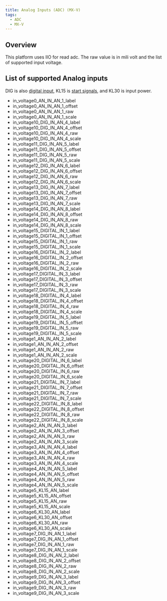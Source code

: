```yaml
---
title: Analog Inputs (ADC) (MX-V)
tags:
  - ADC
  - MX-V
---
```


## Overview

This platform uses IIO for read adc. The raw value is in mili volt and the list of supported input voltage.

## List of supported Analog inputs

DIG is also [digital input](digital_io.md), KL15 is [start signals](start_signal.md), and KL30 is input power.

- in_voltage0_AN_IN_AN_1_label
- in_voltage0_AN_IN_AN_1_offset
- in_voltage0_AN_IN_AN_1_raw
- in_voltage0_AN_IN_AN_1_scale
- in_voltage10_DIG_IN_AN_4_label
- in_voltage10_DIG_IN_AN_4_offset
- in_voltage10_DIG_IN_AN_4_raw
- in_voltage10_DIG_IN_AN_4_scale
- in_voltage11_DIG_IN_AN_5_label
- in_voltage11_DIG_IN_AN_5_offset
- in_voltage11_DIG_IN_AN_5_raw
- in_voltage11_DIG_IN_AN_5_scale
- in_voltage12_DIG_IN_AN_6_label
- in_voltage12_DIG_IN_AN_6_offset
- in_voltage12_DIG_IN_AN_6_raw
- in_voltage12_DIG_IN_AN_6_scale
- in_voltage13_DIG_IN_AN_7_label
- in_voltage13_DIG_IN_AN_7_offset
- in_voltage13_DIG_IN_AN_7_raw
- in_voltage13_DIG_IN_AN_7_scale
- in_voltage14_DIG_IN_AN_8_label
- in_voltage14_DIG_IN_AN_8_offset
- in_voltage14_DIG_IN_AN_8_raw
- in_voltage14_DIG_IN_AN_8_scale
- in_voltage15_DIGITAL_IN_1_label
- in_voltage15_DIGITAL_IN_1_offset
- in_voltage15_DIGITAL_IN_1_raw
- in_voltage15_DIGITAL_IN_1_scale
- in_voltage16_DIGITAL_IN_2_label
- in_voltage16_DIGITAL_IN_2_offset
- in_voltage16_DIGITAL_IN_2_raw
- in_voltage16_DIGITAL_IN_2_scale
- in_voltage17_DIGITAL_IN_3_label
- in_voltage17_DIGITAL_IN_3_offset
- in_voltage17_DIGITAL_IN_3_raw
- in_voltage17_DIGITAL_IN_3_scale
- in_voltage18_DIGITAL_IN_4_label
- in_voltage18_DIGITAL_IN_4_offset
- in_voltage18_DIGITAL_IN_4_raw
- in_voltage18_DIGITAL_IN_4_scale
- in_voltage19_DIGITAL_IN_5_label
- in_voltage19_DIGITAL_IN_5_offset
- in_voltage19_DIGITAL_IN_5_raw
- in_voltage19_DIGITAL_IN_5_scale
- in_voltage1_AN_IN_AN_2_label
- in_voltage1_AN_IN_AN_2_offset
- in_voltage1_AN_IN_AN_2_raw
- in_voltage1_AN_IN_AN_2_scale
- in_voltage20_DIGITAL_IN_6_label
- in_voltage20_DIGITAL_IN_6_offset
- in_voltage20_DIGITAL_IN_6_raw
- in_voltage20_DIGITAL_IN_6_scale
- in_voltage21_DIGITAL_IN_7_label
- in_voltage21_DIGITAL_IN_7_offset
- in_voltage21_DIGITAL_IN_7_raw
- in_voltage21_DIGITAL_IN_7_scale
- in_voltage22_DIGITAL_IN_8_label
- in_voltage22_DIGITAL_IN_8_offset
- in_voltage22_DIGITAL_IN_8_raw
- in_voltage22_DIGITAL_IN_8_scale
- in_voltage2_AN_IN_AN_3_label
- in_voltage2_AN_IN_AN_3_offset
- in_voltage2_AN_IN_AN_3_raw
- in_voltage2_AN_IN_AN_3_scale
- in_voltage3_AN_IN_AN_4_label
- in_voltage3_AN_IN_AN_4_offset
- in_voltage3_AN_IN_AN_4_raw
- in_voltage3_AN_IN_AN_4_scale
- in_voltage4_AN_IN_AN_5_label
- in_voltage4_AN_IN_AN_5_offset
- in_voltage4_AN_IN_AN_5_raw
- in_voltage4_AN_IN_AN_5_scale
- in_voltage5_KL15_AN_label
- in_voltage5_KL15_AN_offset
- in_voltage5_KL15_AN_raw
- in_voltage5_KL15_AN_scale
- in_voltage6_KL30_AN_label
- in_voltage6_KL30_AN_offset
- in_voltage6_KL30_AN_raw
- in_voltage6_KL30_AN_scale
- in_voltage7_DIG_IN_AN_1_label
- in_voltage7_DIG_IN_AN_1_offset
- in_voltage7_DIG_IN_AN_1_raw
- in_voltage7_DIG_IN_AN_1_scale
- in_voltage8_DIG_IN_AN_2_label
- in_voltage8_DIG_IN_AN_2_offset
- in_voltage8_DIG_IN_AN_2_raw
- in_voltage8_DIG_IN_AN_2_scale
- in_voltage9_DIG_IN_AN_3_label
- in_voltage9_DIG_IN_AN_3_offset
- in_voltage9_DIG_IN_AN_3_raw
- in_voltage9_DIG_IN_AN_3_scale